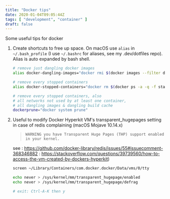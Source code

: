 ```yaml
---
title: "Docker tips"
date: 2020-01-04T09:05:44Z
tags: [ "development", "container" ]
draft: false
---
```


Some useful tips for docker

1. Create shortcuts to free up space. On macOS use `alias` in `~/.bash_profile` (I use `~/.bashrc` for aliases, see my .dev/dotfiles repo). Alias is auto expanded by bash shell.    

    ```bash
    # remove just dangling docker images
    alias docker-dangling-images="docker rmi $(docker images --filter dangling=true)"
    
    # remove every stopped containers
    alias docker-stopped-containers="docker rm $(docker ps -a -q -f status=exited)"
    
    # remove every stopped containers, also
    # all networks not used by at least one container, 
    # all dangling images & dangling build cache
    dockerprune="docker system prune"
    ```

2. Useful to modify Docker Hyperkit VM's transparent_hugepages setting in case of redis complaining (macOS Mojave 10.14.x)    
 
   > `WARNING you have Transparent Huge Pages (THP) support enabled in your kernel.`

   see
   : https://github.com/docker-library/redis/issues/55#issuecomment-368346882
   : https://stackoverflow.com/questions/39739560/how-to-access-the-vm-created-by-dockers-hyperkit)  
    
    ```bash
    screen ~/Library/Containers/com.docker.docker/Data/vms/0/tty
    
    echo never > /sys/kernel/mm/transparent_hugepage/enabled
    echo never > /sys/kernel/mm/transparent_hugepage/defrag
    
    # exit: Ctrl-A-K then y
    ```
